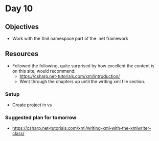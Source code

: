 # Day 10

## Objectives

- Work with the Xml namespace part of the .net framework

## Resources

- Followed the following, quite surprised by how excellent the content is on this site, would recommend.
  -  https://csharp.net-tutorials.com/xml/introduction/
  - Went through the chapters up until the writing xml file section. 

### Setup

- Create project in vs

### Suggested plan for tomorrow

- https://csharp.net-tutorials.com/xml/writing-xml-with-the-xmlwriter-class/